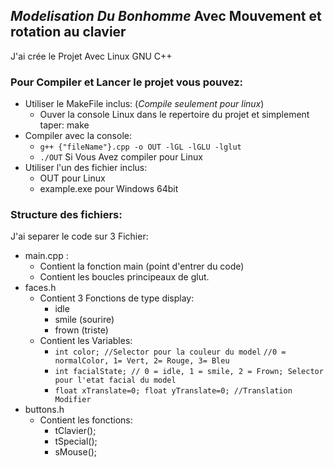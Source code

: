## *Modelisation Du Bonhomme* Avec Mouvement et rotation au clavier
J'ai crée le Projet Avec Linux GNU C++
### Pour Compiler et Lancer le projet vous pouvez:
 - Utiliser le MakeFile inclus: (*Compile seulement pour linux*)
	 - Ouver la console Linux dans le repertoire du projet et simplement taper: make
 - Compiler avec la console:
	 -  `g++ {"fileName"}.cpp -o OUT -lGL -lGLU -lglut`
	 - `./OUT` Si Vous Avez compiler pour Linux
 - Utiliser l'un des fichier inclus:
	- OUT pour Linux
	- example.exe pour Windows 64bit
### Structure des fichiers:
J'ai separer le code sur 3 Fichier:
 - main.cpp :
	 - Contient la fonction main (point d'entrer du code)
	 - Contient les boucles principeaux de glut.
- faces.h
	- Contient 3 Fonctions de type display:
		- idle
		- smile (sourire)
		- frown (triste)
	- Contient les Variables:
		- `int color; //Selector pour la couleur du model`
		`//0 = normalColor, 1= Vert, 2= Rouge, 3= Bleu`
		- `int facialState; // 0 = idle, 1 = smile, 2 = Frown; Selector pour l'etat facial du model`
		- `float xTranslate=0;
		  float yTranslate=0; //Translation Modifier `
- buttons.h
	- Contient les fonctions:
		- tClavier();
		- tSpecial();
		- sMouse();


